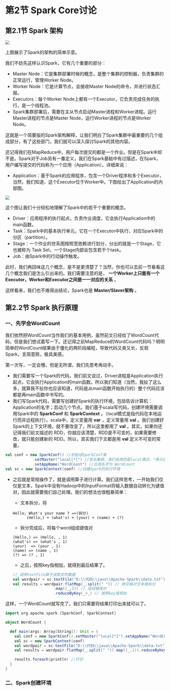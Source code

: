 # 第2节 Spark Core讨论

## 第2.1节 Spark 架构

<img src="https://github.com/luzhouxiaobai/Big-Data-Review/blob/master/file/spark/spark架构.jpg" style="zoom:80%;" />

上图展示了Spark的架构的简单示意。

我们不妨先这样认识Spark，它有几个重要的部分：

- Master Node：它是集群部署时候的概念，是整个集群的控制器，负责集群的正常运行，管理Worker Node。
- Worker Node：它是计算节点，会接收Master Node的命令，并进行状态汇报。
- Executors：每个Worker Node上都有一个Executor，它负责完成任务的执行，是一个线程池。
- Spark集群部署后，需要在主从节点启动Master进程和Worker进程。运行Master进程的节点是Master Node，运行Worker进程的节点是Worker Node。

这就是一个简要版的Spark架构解释，让我们明白了Spark集群中最重要的几个组成部分，有了这些部门，我们就可以深入探讨Spark的其他内容。

还记得我们在MapReduce中，用户每次提交的都是一个作业。但是在Spark中却不是。Spark对于Job另有一番定义，我们在Spark基础中有过描述，在Spark，用户编写提交的代码称为一个应用（Application）。详细来说：

- Application：基于Spark的应用程序，包含一个Driver程序和多个Executor，当然，我们知道，这个Executor位于Worker中。下图给出了Application的内部图。

<img src="https://github.com/luzhouxiaobai/Big-Data-Review/blob/master/file/spark/application.jpg" style="zoom:80%;" />

这个图让我们十分轻松地理解了Spark中的若干个重要的概念。

- Driver：应用程序的执行起点，负责作业调度，它会执行Application中的main函数。
- Task：Spark中的基本执行单元，它在一个Executor中执行，对应Spark中的分区（partition）。
- Stage：一个作业的世系图按照宽依赖进行划分，分出的就是一个Stage，它也被称为 Task Set，一个Stage内部会包含若干个task。
- Job：由Spark中的行动操作触发。

此时，我们再回味这几个概念，是不是更清楚了？当然，你也可以去前一节看看这几个概念我们是怎么引出来的。我们需要注意的是， **一个Worker上只能有一个Executor，Worker和Executor之间是一一对应的关系** 。

这样看来，我们也不难得出结论，Spark也是 **Master/Slaver架构** 。

## 第2.2节 Spark 执行原理

### 一、先学会WordCount

我们依然把WordCount当作我们的基本用例，虽然前文已经给了WordCount代码，但是我们想试着写一下。还记得之前MapReduce的WordCount代码吗？明明简单的WordCount结果由于僵化的两阶段编程，导致代码又臭又长，反观Spark，言简意赅，极具美感。

第一次写，一定会懵，但是无所谓，我们先思考再动手。

- 我们需要写一个Spark的代码，我们前文说过，Driver进程是Application执行起点，它会执行Application的main函数。所以我们知道（当然，我扯了这么多，就算我不扯你也应该知道，代码是从main函数开始执行的）整个代码应该都是再main函数中书写的。
- 我们写Spark代码，需要写创建好Spark的执行环境，包括告诉计算机：Application的名字；启动几个节点。我们基于scala写代码，创建环境需要调用Spark中的 **SparkConf** 和 **SparkContext** 。（local模式是指代码在本地运行而非远程执行）。scala中，定义变量用 **var** ，定义常量用 **val** 。我们创建好Spark的上下文环境，就不要改变了，所以这里都用了 **val** 。其实，如果你还记得我们前文描述的 RDD，你就应该清楚，RDD是不可变的，如果需要修改，就只能创建新的 RDD。所以，其实我们下文都是用 **val** 定义不可变的常量。

```scala
val conf = new SparkConf() //初始话SparkConf类
			.setMaster("local[*]") //告诉集群，我们启用的是local模式，*表示启用尽可能多的节点，你可以把*改成具体数字
			.setAppName("WordCount") //应用名字为 WordCount
val sc = new SparkContext(conf) //创建Spark的执行环境
```

- 之后就是常规操作了，就是调用算子进行计算。我们这样思考，一开始我们仅仅是文本，Spark中没有Hadoop中的InputFormat将输入数据自动转化为键值对，因此就需要我们自己处理。我们的想法也很粗暴简单：

  - 文本拆分，将

  ```
  Hello, What's your name ? =>(拆分) 
  		(Hello,) + (what's) + (your) + (name) + (?)
  ```

  - 拆分完成后，将每个word组成键值对

  ```
  (Hello,) => (Hello, , 1)
  (what's) => (what's , 1)
  (your)  => (your , 1)
  (name) => (name , 1)
  (?) => (? , 1)
  ```

  - 之后，按照key指相加，就得到最后结果了。

  ```scala
  // 调用textFile算子读取文件数据
  val wordpair = sc.textFile("D:\\代码\\java\\Apache-Spark\\data.txt")
  val results = wordpair.flatMap(_.split(" ")) // 按空格对文本做拆分
  					.map((_,1)) // 组成键值对
  					.reduceByKey(_+_) // 按照key值相加
  ```

这样，一个WordCount就写完了。我们只需要将结果打印出来就可以了。

```scala
import org.apache.spark.{SparkConf, SparkContext}

object WordCount {

  def main(args: Array[String]): Unit = {
    val conf = new SparkConf().setMaster("local[*]").setAppName("WordCount") 
    val sc = new SparkContext(conf)
    val wordpair = sc.textFile("D:\\代码\\java\\Apache-Spark\\data.txt") 
    val results = wordpair.flatMap(_.split(" ")).map((_,1)).reduceByKey(_+_)

    results.foreach(println) //打印
  }
}
```

### 二、Spark创建环境

